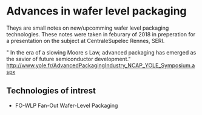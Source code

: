 # Advances in wafer level packaging

Theys are small notes on new/upcomming wafer level packaging technologies. These notes 
were taken in feburary of 2018 in preperation for a presentation on the subject at 
CentraleSupelec Rennes, SERI.

" In the era of a slowing Moore s Law, advanced packaging has emerged as the savior of future semiconductor development."
http://www.yole.fr/AdvancedPackagingIndustry_NCAP_YOLE_Symposium.aspx


## Technologies of intrest

- FO-WLP Fan-Out Wafer-Level Packaging
